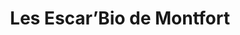 ---
title: "Les Escar’Bio de Montfort"
url: /thury-harcourt-le-hom/les-escarbio-de-montfort/
shop: ferme
---